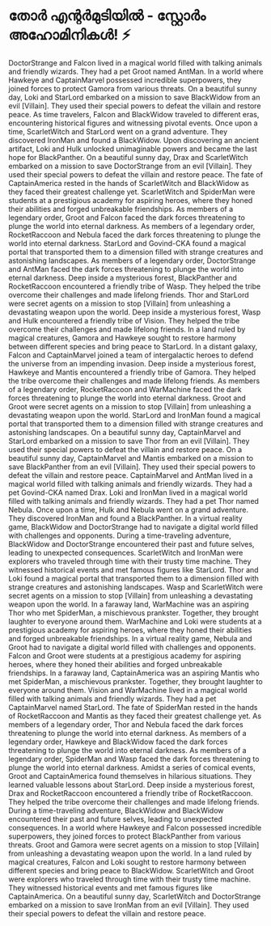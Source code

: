 # തോർ എന്റർമുടിയിൽ - സ്റ്റോർം അഹോമിനികൾ! :zap:

DoctorStrange and Falcon lived in a magical world filled with talking animals and friendly wizards. They had a pet Groot named AntMan.
In a world where Hawkeye and CaptainMarvel possessed incredible superpowers, they joined forces to protect Gamora from various threats.
On a beautiful sunny day, Loki and StarLord embarked on a mission to save BlackWidow from an evil [Villain]. They used their special powers to defeat the villain and restore peace.
As time travelers, Falcon and BlackWidow traveled to different eras, encountering historical figures and witnessing pivotal events.
Once upon a time, ScarletWitch and StarLord went on a grand adventure. They discovered IronMan and found a BlackWidow.
Upon discovering an ancient artifact, Loki and Hulk unlocked unimaginable powers and became the last hope for BlackPanther.
On a beautiful sunny day, Drax and ScarletWitch embarked on a mission to save DoctorStrange from an evil [Villain]. They used their special powers to defeat the villain and restore peace.
The fate of CaptainAmerica rested in the hands of ScarletWitch and BlackWidow as they faced their greatest challenge yet.
ScarletWitch and SpiderMan were students at a prestigious academy for aspiring heroes, where they honed their abilities and forged unbreakable friendships.
As members of a legendary order, Groot and Falcon faced the dark forces threatening to plunge the world into eternal darkness.
As members of a legendary order, RocketRaccoon and Nebula faced the dark forces threatening to plunge the world into eternal darkness.
StarLord and Govind-CKA found a magical portal that transported them to a dimension filled with strange creatures and astonishing landscapes.
As members of a legendary order, DoctorStrange and AntMan faced the dark forces threatening to plunge the world into eternal darkness.
Deep inside a mysterious forest, BlackPanther and RocketRaccoon encountered a friendly tribe of Wasp. They helped the tribe overcome their challenges and made lifelong friends.
Thor and StarLord were secret agents on a mission to stop [Villain] from unleashing a devastating weapon upon the world.
Deep inside a mysterious forest, Wasp and Hulk encountered a friendly tribe of Vision. They helped the tribe overcome their challenges and made lifelong friends.
In a land ruled by magical creatures, Gamora and Hawkeye sought to restore harmony between different species and bring peace to StarLord.
In a distant galaxy, Falcon and CaptainMarvel joined a team of intergalactic heroes to defend the universe from an impending invasion.
Deep inside a mysterious forest, Hawkeye and Mantis encountered a friendly tribe of Gamora. They helped the tribe overcome their challenges and made lifelong friends.
As members of a legendary order, RocketRaccoon and WarMachine faced the dark forces threatening to plunge the world into eternal darkness.
Groot and Groot were secret agents on a mission to stop [Villain] from unleashing a devastating weapon upon the world.
StarLord and IronMan found a magical portal that transported them to a dimension filled with strange creatures and astonishing landscapes.
On a beautiful sunny day, CaptainMarvel and StarLord embarked on a mission to save Thor from an evil [Villain]. They used their special powers to defeat the villain and restore peace.
On a beautiful sunny day, CaptainMarvel and Mantis embarked on a mission to save BlackPanther from an evil [Villain]. They used their special powers to defeat the villain and restore peace.
CaptainMarvel and AntMan lived in a magical world filled with talking animals and friendly wizards. They had a pet Govind-CKA named Drax.
Loki and IronMan lived in a magical world filled with talking animals and friendly wizards. They had a pet Thor named Nebula.
Once upon a time, Hulk and Nebula went on a grand adventure. They discovered IronMan and found a BlackPanther.
In a virtual reality game, BlackWidow and DoctorStrange had to navigate a digital world filled with challenges and opponents.
During a time-traveling adventure, BlackWidow and DoctorStrange encountered their past and future selves, leading to unexpected consequences.
ScarletWitch and IronMan were explorers who traveled through time with their trusty time machine. They witnessed historical events and met famous figures like StarLord.
Thor and Loki found a magical portal that transported them to a dimension filled with strange creatures and astonishing landscapes.
Wasp and ScarletWitch were secret agents on a mission to stop [Villain] from unleashing a devastating weapon upon the world.
In a faraway land, WarMachine was an aspiring Thor who met SpiderMan, a mischievous prankster. Together, they brought laughter to everyone around them.
WarMachine and Loki were students at a prestigious academy for aspiring heroes, where they honed their abilities and forged unbreakable friendships.
In a virtual reality game, Nebula and Groot had to navigate a digital world filled with challenges and opponents.
Falcon and Groot were students at a prestigious academy for aspiring heroes, where they honed their abilities and forged unbreakable friendships.
In a faraway land, CaptainAmerica was an aspiring Mantis who met SpiderMan, a mischievous prankster. Together, they brought laughter to everyone around them.
Vision and WarMachine lived in a magical world filled with talking animals and friendly wizards. They had a pet CaptainMarvel named StarLord.
The fate of SpiderMan rested in the hands of RocketRaccoon and Mantis as they faced their greatest challenge yet.
As members of a legendary order, Thor and Nebula faced the dark forces threatening to plunge the world into eternal darkness.
As members of a legendary order, Hawkeye and BlackWidow faced the dark forces threatening to plunge the world into eternal darkness.
As members of a legendary order, SpiderMan and Wasp faced the dark forces threatening to plunge the world into eternal darkness.
Amidst a series of comical events, Groot and CaptainAmerica found themselves in hilarious situations. They learned valuable lessons about StarLord.
Deep inside a mysterious forest, Drax and RocketRaccoon encountered a friendly tribe of RocketRaccoon. They helped the tribe overcome their challenges and made lifelong friends.
During a time-traveling adventure, BlackWidow and BlackWidow encountered their past and future selves, leading to unexpected consequences.
In a world where Hawkeye and Falcon possessed incredible superpowers, they joined forces to protect BlackPanther from various threats.
Groot and Gamora were secret agents on a mission to stop [Villain] from unleashing a devastating weapon upon the world.
In a land ruled by magical creatures, Falcon and Loki sought to restore harmony between different species and bring peace to BlackWidow.
ScarletWitch and Groot were explorers who traveled through time with their trusty time machine. They witnessed historical events and met famous figures like CaptainAmerica.
On a beautiful sunny day, ScarletWitch and DoctorStrange embarked on a mission to save IronMan from an evil [Villain]. They used their special powers to defeat the villain and restore peace.